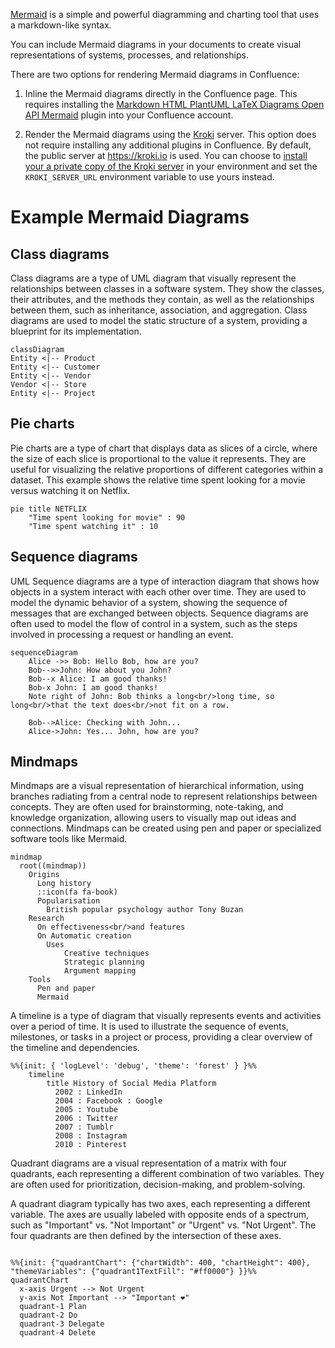 <!-- confluence-page-id: 577832609 -->

[Mermaid](https://mermaid.js.org/)  is a simple and powerful diagramming
and charting tool that uses a markdown-like syntax.

You can include Mermaid diagrams in your
documents to create visual representations of systems, processes,
and relationships.

There are two options for rendering Mermaid diagrams in Confluence:

1. Inline the Mermaid diagrams directly in the Confluence page. This requires installing the [Markdown HTML PlantUML LaTeX Diagrams Open API Mermaid](https://marketplace.atlassian.com/apps/1211438/markdown-html-plantuml-latex-diagrams-open-api-mermaid?hosting=cloud&tab=overview) plugin into your Confluence account.

2. Render the Mermaid diagrams using the [Kroki](https://docs.kroki.io/kroki/architecture/) server. This option does not require installing any additional plugins in Confluence.  By default, the public server at https://kroki.io is used. You can choose to [install your a private copy of the Kroki server](https://docs.kroki.io/kroki/setup/install/) in your environment and set the `KROKI_SERVER_URL` environment variable to use yours instead.
<p />

# Example Mermaid Diagrams

## Class diagrams

Class diagrams are a type of UML diagram that visually represent
the relationships between classes in a software system. They show
the classes, their attributes, and the methods they contain, as
well as the relationships between them, such as inheritance,
association, and aggregation. Class diagrams are used to model the
static structure of a system, providing a blueprint for its
implementation.

```mermaid
classDiagram
Entity <|-- Product
Entity <|-- Customer
Entity <|-- Vendor
Vendor <|-- Store
Entity <|-- Project
```

## Pie charts

Pie charts are a type of chart that displays data as slices of a
circle, where the size of each slice is proportional to the value
it represents.  They are useful for visualizing the relative
proportions of different categories within a dataset.  This example
shows the relative time spent looking for a movie versus watching
it on Netflix.


```mermaid
pie title NETFLIX
    "Time spent looking for movie" : 90
    "Time spent watching it" : 10
```

## Sequence diagrams

UML Sequence diagrams are a type of interaction diagram that shows
how objects in a system interact with each other over time. They
are used to model the dynamic behavior of a system, showing the
sequence of messages that are exchanged between objects. Sequence
diagrams are often used to model the flow of control in a system,
such as the steps involved in processing a request or handling an
event.


```mermaid
sequenceDiagram
    Alice ->> Bob: Hello Bob, how are you?
    Bob-->>John: How about you John?
    Bob--x Alice: I am good thanks!
    Bob-x John: I am good thanks!
    Note right of John: Bob thinks a long<br/>long time, so long<br/>that the text does<br/>not fit on a row.

    Bob-->Alice: Checking with John...
    Alice->John: Yes... John, how are you?
```

## Mindmaps

Mindmaps are a visual representation of hierarchical information,
using branches radiating from a central node to represent relationships
between concepts. They are often used for brainstorming, note-taking,
and knowledge organization, allowing users to visually map out ideas
and connections. Mindmaps can be created using pen and paper or
specialized software tools like Mermaid.

```mermaid
mindmap
  root((mindmap))
    Origins
      Long history
      ::icon(fa fa-book)
      Popularisation
        British popular psychology author Tony Buzan
    Research
      On effectiveness<br/>and features
      On Automatic creation
        Uses
            Creative techniques
            Strategic planning
            Argument mapping
    Tools
      Pen and paper
      Mermaid
```

A timeline is a type of diagram that visually represents events and
activities over a period of time. It is used to illustrate the
sequence of events, milestones, or tasks in a project or process,
providing a clear overview of the timeline and dependencies.

```mermaid
%%{init: { 'logLevel': 'debug', 'theme': 'forest' } }%%
    timeline
        title History of Social Media Platform
          2002 : LinkedIn
          2004 : Facebook : Google
          2005 : Youtube
          2006 : Twitter
          2007 : Tumblr
          2008 : Instagram
          2010 : Pinterest
```

Quadrant diagrams are a visual representation of a matrix with four
quadrants, each representing a different combination of two variables.
They are often used for prioritization, decision-making, and
problem-solving.

A quadrant diagram typically has two axes, each representing a
different variable. The axes are usually labeled with opposite ends
of a spectrum, such as "Important" vs. "Not Important" or "Urgent"
vs. "Not Urgent". The four quadrants are then defined by the
intersection of these axes.


```mermaid

%%{init: {"quadrantChart": {"chartWidth": 400, "chartHeight": 400}, "themeVariables": {"quadrant1TextFill": "#ff0000"} }}%%
quadrantChart
  x-axis Urgent --> Not Urgent
  y-axis Not Important --> "Important ❤"
  quadrant-1 Plan
  quadrant-2 Do
  quadrant-3 Delegate
  quadrant-4 Delete
```
